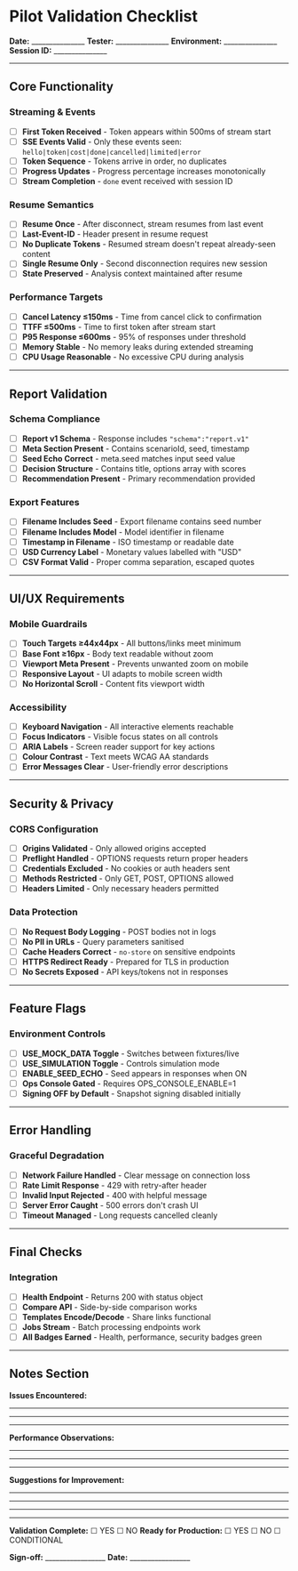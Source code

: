 # Pilot Validation Checklist

**Date:** _______________
**Tester:** _______________
**Environment:** _______________
**Session ID:** _______________

---

## Core Functionality

### Streaming & Events
- [ ] **First Token Received** - Token appears within 500ms of stream start
- [ ] **SSE Events Valid** - Only these events seen: `hello|token|cost|done|cancelled|limited|error`
- [ ] **Token Sequence** - Tokens arrive in order, no duplicates
- [ ] **Progress Updates** - Progress percentage increases monotonically
- [ ] **Stream Completion** - `done` event received with session ID

### Resume Semantics
- [ ] **Resume Once** - After disconnect, stream resumes from last event
- [ ] **Last-Event-ID** - Header present in resume request
- [ ] **No Duplicate Tokens** - Resumed stream doesn't repeat already-seen content
- [ ] **Single Resume Only** - Second disconnection requires new session
- [ ] **State Preserved** - Analysis context maintained after resume

### Performance Targets
- [ ] **Cancel Latency ≤150ms** - Time from cancel click to confirmation
- [ ] **TTFF ≤500ms** - Time to first token after stream start
- [ ] **P95 Response ≤600ms** - 95% of responses under threshold
- [ ] **Memory Stable** - No memory leaks during extended streaming
- [ ] **CPU Usage Reasonable** - No excessive CPU during analysis

---

## Report Validation

### Schema Compliance
- [ ] **Report v1 Schema** - Response includes `"schema":"report.v1"`
- [ ] **Meta Section Present** - Contains scenarioId, seed, timestamp
- [ ] **Seed Echo Correct** - meta.seed matches input seed value
- [ ] **Decision Structure** - Contains title, options array with scores
- [ ] **Recommendation Present** - Primary recommendation provided

### Export Features
- [ ] **Filename Includes Seed** - Export filename contains seed number
- [ ] **Filename Includes Model** - Model identifier in filename
- [ ] **Timestamp in Filename** - ISO timestamp or readable date
- [ ] **USD Currency Label** - Monetary values labelled with "USD"
- [ ] **CSV Format Valid** - Proper comma separation, escaped quotes

---

## UI/UX Requirements

### Mobile Guardrails
- [ ] **Touch Targets ≥44x44px** - All buttons/links meet minimum
- [ ] **Base Font ≥16px** - Body text readable without zoom
- [ ] **Viewport Meta Present** - Prevents unwanted zoom on mobile
- [ ] **Responsive Layout** - UI adapts to mobile screen width
- [ ] **No Horizontal Scroll** - Content fits viewport width

### Accessibility
- [ ] **Keyboard Navigation** - All interactive elements reachable
- [ ] **Focus Indicators** - Visible focus states on all controls
- [ ] **ARIA Labels** - Screen reader support for key actions
- [ ] **Colour Contrast** - Text meets WCAG AA standards
- [ ] **Error Messages Clear** - User-friendly error descriptions

---

## Security & Privacy

### CORS Configuration
- [ ] **Origins Validated** - Only allowed origins accepted
- [ ] **Preflight Handled** - OPTIONS requests return proper headers
- [ ] **Credentials Excluded** - No cookies or auth headers sent
- [ ] **Methods Restricted** - Only GET, POST, OPTIONS allowed
- [ ] **Headers Limited** - Only necessary headers permitted

### Data Protection
- [ ] **No Request Body Logging** - POST bodies not in logs
- [ ] **No PII in URLs** - Query parameters sanitised
- [ ] **Cache Headers Correct** - `no-store` on sensitive endpoints
- [ ] **HTTPS Redirect Ready** - Prepared for TLS in production
- [ ] **No Secrets Exposed** - API keys/tokens not in responses

---

## Feature Flags

### Environment Controls
- [ ] **USE_MOCK_DATA Toggle** - Switches between fixtures/live
- [ ] **USE_SIMULATION Toggle** - Controls simulation mode
- [ ] **ENABLE_SEED_ECHO** - Seed appears in responses when ON
- [ ] **Ops Console Gated** - Requires OPS_CONSOLE_ENABLE=1
- [ ] **Signing OFF by Default** - Snapshot signing disabled initially

---

## Error Handling

### Graceful Degradation
- [ ] **Network Failure Handled** - Clear message on connection loss
- [ ] **Rate Limit Response** - 429 with retry-after header
- [ ] **Invalid Input Rejected** - 400 with helpful message
- [ ] **Server Error Caught** - 500 errors don't crash UI
- [ ] **Timeout Managed** - Long requests cancelled cleanly

---

## Final Checks

### Integration
- [ ] **Health Endpoint** - Returns 200 with status object
- [ ] **Compare API** - Side-by-side comparison works
- [ ] **Templates Encode/Decode** - Share links functional
- [ ] **Jobs Stream** - Batch processing endpoints work
- [ ] **All Badges Earned** - Health, performance, security badges green

---

## Notes Section

**Issues Encountered:**
_________________________________
_________________________________
_________________________________

**Performance Observations:**
_________________________________
_________________________________
_________________________________

**Suggestions for Improvement:**
_________________________________
_________________________________
_________________________________

---

**Validation Complete:** ☐ YES ☐ NO
**Ready for Production:** ☐ YES ☐ NO ☐ CONDITIONAL

**Sign-off:** _________________ **Date:** _________________